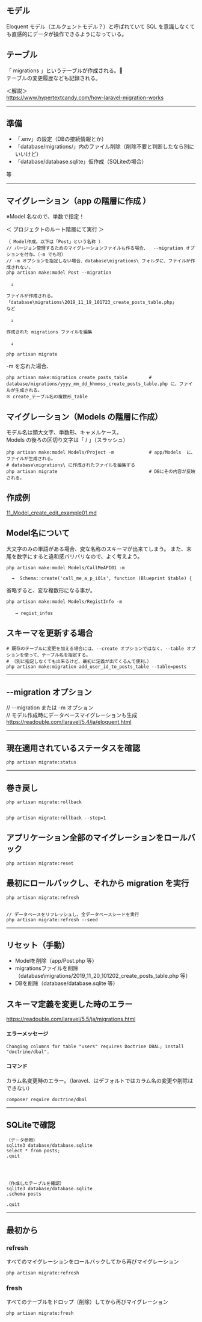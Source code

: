 ## モデル
Eloquent モデル（エルクェントモデル？）と呼ばれていて SQL を意識しなくても直感的にデータが操作できるようになっている。

## テーブル
「 migrations 」というテーブルが作成される。  
テーブルの変更履歴なども記録される。  

＜解説＞  
https://www.hypertextcandy.com/how-laravel-migration-works  

_________________________________________________________
## 準備
 * 「.env」の設定（DBの接続情報とか）  
 * 「database/migrations/」内のファイル削除（削除不要と判断したなら別にいいけど）  
 * 「database/database.sqlite」仮作成（SQLiteの場合）  

等  

_________________________________________________________
## マイグレーション（app の階層に作成 ）
※Model 名なので、単数で指定！  

＜ プロジェクトのルート階層にて実行 ＞  
```
（ Model作成。以下は「Post」という名称 ）
// バージョン管理するためのマイグレーションファイルも作る場合、  --migration オプションを付与。（-m でも可）
// -m オプションを指定しない場合、database\migrations\ フォルダに、ファイルが作成されない。
php artisan make:model Post --migration

　↓

ファイルが作成される。
「database\migrations\2019_11_19_101723_create_posts_table.php」
など

　↓

作成された migrations ファイルを編集

　↓

php artisan migrate
```
-m を忘れた場合、  
```
php artisan make:migration create_posts_table        # database/migrations/yyyy_mm_dd_hhmmss_create_posts_table.php に、ファイルが生成される。
※ create_テーブル名の複数形_table
```


## マイグレーション（Models の階層に作成）
モデル名は頭大文字、単数形、キャメルケース。  
Models の後ろの区切り文字は「 / 」（スラッシュ）  
```
php artisan make:model Models/Project -m             # app/Models  に、ファイルが生成される。
# database\migrations\ に作成されたファイルを編集する
php artisan migrate                                  # DBにその内容が反映される。
```

## 作成例
[11_Model_create_edit_example01.md](./11_Model_create_edit_example01.md)  


## Model名について
大文字のみの単語がある場合、変な名称のスキーマが出来てしまう。 
また、末尾を数字にすると違和感バリバリなので、よく考えよう。  
```
php artisan make:model Models/CallMeAPI01 -m

  →  Schema::create('call_me_a_p_i01s', function (Blueprint $table) {
```
省略すると、変な複数形になる事が。
```
php artisan make:model Models/RegistInfo -m

　　→ regist_infos
```



## スキーマを更新する場合
```
# 既存のテーブルに変更を加える場合には、--create オプションではなく、--table オプションを使って、テーブル名を指定する。
# （別に指定しなくても出来るけど、最初に定義が出てくるんで便利。）
php artisan make:migration add_user_id_to_posts_table --table=posts
```

_________________________________________________________
## --migration オプション
// --migration または -m オプション  
// モデル作成時にデータベースマイグレーションも生成  
https://readouble.com/laravel/5.4/ja/eloquent.html  


_________________________________________________________
## 現在適用されているステータスを確認
```
php artisan migrate:status
```

_________________________________________________________
## 巻き戻し
```
php artisan migrate:rollback


php artisan migrate:rollback --step=1
```


## アプリケーション全部のマイグレーションをロールバック
```
php artisan migrate:reset
```

## 最初にロールバックし、それから migration を実行
```
php artisan migrate:refresh


// データベースをリフレッシュし、全データベースシードを実行
php artisan migrate:refresh --seed
```

_________________________________________________________
## リセット（手動）
 * Modelを削除（app/Post.php 等）
 * migrationsファイルを削除（database\migrations/2019_11_20_101202_create_posts_table.php 等）
 * DBを削除（database/database.sqlite 等）



## スキーマ定義を変更した時のエラー
https://readouble.com/laravel/5.5/ja/migrations.html

#### エラーメッセージ
```
Changing columns for table "users" requires Doctrine DBAL; install "doctrine/dbal".
```

#### コマンド
カラム名変更時のエラー。（laravel、はデフォルトではカラム名の変更や削除はできない）
```
composer require doctrine/dbal
```


_________________________________________________________
## SQLiteで確認
```
（データ参照）
sqlite3 database/database.sqlite
select * from posts;
.quit




（作成したテーブルを確認）
sqlite3 database/database.sqlite
.schema posts

.quit
```

_________________________________________________________
## 最初から

### refresh
すべてのマイグレーションをロールバックしてから再びマイグレーション
```
php artisan migrate:refresh
```

### fresh
すべてのテーブルをドロップ（削除）してから再びマイグレーション
```
php artisan migrate:fresh
```
